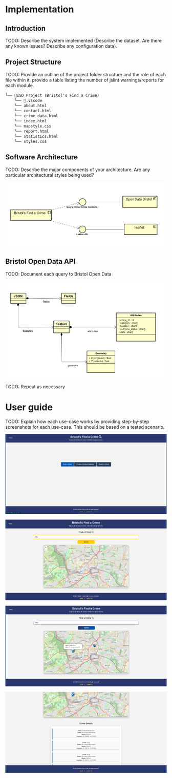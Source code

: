 # Implementation

## Introduction
TODO: Describe the system implemented (Describe the dataset. Are there any known issues? Describe any configuration data).

## Project Structure
TODO: Provide an outline of the project folder structure and the role of each file within it.
provide a table listing the number of jslint warnings/reports for each module.

```
└── 📁ISD Project (Bristol's Find a Crime)
    └── 📁.vscode
    └── about.html
    └── contact.html
    └── crime data.html
    └── index.html
    └── mapstyle.css
    └── report.html
    └── statistics.html
    └── styles.css
```

## Software Architecture
TODO: Describe the major components of your architecture. Are any particular architectural styles being used?

![Component Diagram](cmp.png)

## Bristol Open Data API
TODO: Document each query to Bristol Open Data

![UML Class diagrams representing JSON query results](CD.png)

TODO: Repeat as necessary

# User guide
TODO: Explain how each use-case works by providing step-by-step screenshots for each use-case. This should be based on a tested scenario.

![Screenshot 1 (Home Page)](s1.png)

![Screenshot 2 (Find a Crime Page)](s2.png)

![Screenshot 3 (Find a Crime Page)](s3.png)

![Screenshot 4  ](s4.png)

